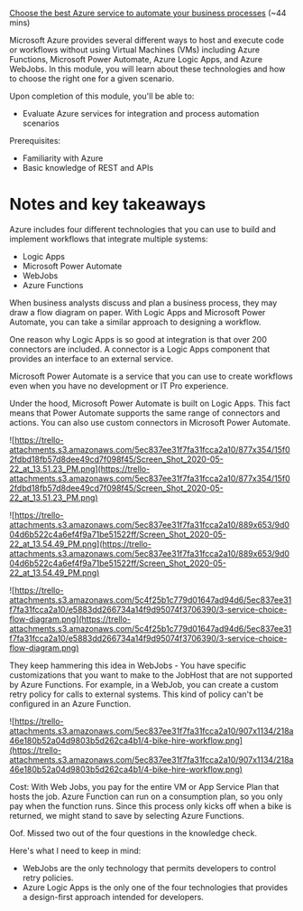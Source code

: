 [Choose the best Azure service to automate your business processes](https://docs.microsoft.com/en-us/learn/modules/choose-azure-service-to-integrate-and-automate-business-processes/) (~44 mins)

Microsoft Azure provides several different ways to host and execute code or workflows without using Virtual Machines (VMs) including Azure Functions, Microsoft Power Automate, Azure Logic Apps, and Azure WebJobs. In this module, you will learn about these technologies and how to choose the right one for a given scenario.

Upon completion of this module, you'll be able to:

- Evaluate Azure services for integration and process automation scenarios

Prerequisites:

- Familiarity with Azure
- Basic knowledge of REST and APIs

# Notes and key takeaways

Azure includes four different technologies that you can use to build and implement workflows that integrate multiple systems:

- Logic Apps
- Microsoft Power Automate
- WebJobs
- Azure Functions

When business analysts discuss and plan a business process, they may draw a flow diagram on paper. With Logic Apps and Microsoft Power Automate, you can take a similar approach to designing a workflow.

One reason why Logic Apps is so good at integration is that over 200 connectors are included. A connector is a Logic Apps component that provides an interface to an external service.

Microsoft Power Automate is a service that you can use to create workflows even when you have no development or IT Pro experience.

Under the hood, Microsoft Power Automate is built on Logic Apps. This fact means that Power Automate supports the same range of connectors and actions. You can also use custom connectors in Microsoft Power Automate.

![https://trello-attachments.s3.amazonaws.com/5ec837ee31f7fa31fcca2a10/877x354/15f02fdbd18fb57d8dee49cd7f098f45/Screen_Shot_2020-05-22_at_13.51.23_PM.png](https://trello-attachments.s3.amazonaws.com/5ec837ee31f7fa31fcca2a10/877x354/15f02fdbd18fb57d8dee49cd7f098f45/Screen_Shot_2020-05-22_at_13.51.23_PM.png)

![https://trello-attachments.s3.amazonaws.com/5ec837ee31f7fa31fcca2a10/889x653/9d004d6b522c4a6ef4f9a71be51522ff/Screen_Shot_2020-05-22_at_13.54.49_PM.png](https://trello-attachments.s3.amazonaws.com/5ec837ee31f7fa31fcca2a10/889x653/9d004d6b522c4a6ef4f9a71be51522ff/Screen_Shot_2020-05-22_at_13.54.49_PM.png)

![https://trello-attachments.s3.amazonaws.com/5c4f25b1c779d01647ad94d6/5ec837ee31f7fa31fcca2a10/e5883dd266734a14f9d95074f3706390/3-service-choice-flow-diagram.png](https://trello-attachments.s3.amazonaws.com/5c4f25b1c779d01647ad94d6/5ec837ee31f7fa31fcca2a10/e5883dd266734a14f9d95074f3706390/3-service-choice-flow-diagram.png)

They keep hammering this idea in WebJobs - You have specific customizations that you want to make to the JobHost that are not supported by Azure Functions. For example, in a WebJob, you can create a custom retry policy for calls to external systems. This kind of policy can't be configured in an Azure Function.

![https://trello-attachments.s3.amazonaws.com/5ec837ee31f7fa31fcca2a10/907x1134/218a46e180b52a04d9803b5d262ca4b1/4-bike-hire-workflow.png](https://trello-attachments.s3.amazonaws.com/5ec837ee31f7fa31fcca2a10/907x1134/218a46e180b52a04d9803b5d262ca4b1/4-bike-hire-workflow.png)

Cost: With Web Jobs, you pay for the entire VM or App Service Plan that hosts the job. Azure Function can run on a consumption plan, so you only pay when the function runs. Since this process only kicks off when a bike is returned, we might stand to save by selecting Azure Functions.

Oof. Missed two out of the four questions in the knowledge check.

Here's what I need to keep in mind:

- WebJobs are the only technology that permits developers to control retry policies.
- Azure Logic Apps is the only one of the four technologies that provides a design-first approach intended for developers.
